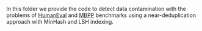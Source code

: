 In this folder we provide the code to detect data contamination with the problems of [HumanEval](https://huggingface.co/datasets/openai_humaneval) and [MBPP](https://huggingface.co/datasets/mbpp) benchmarks using a near-deduplication approach with MinHash and LSH indexing.